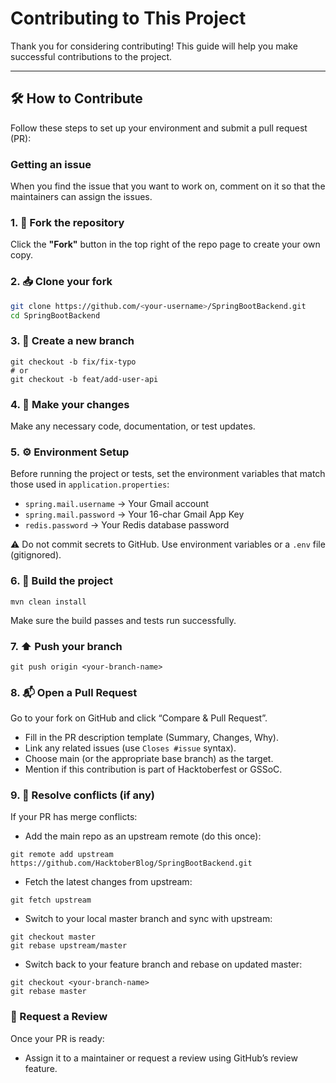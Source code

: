 # Contributing to This Project

Thank you for considering contributing! This guide will help you make successful contributions to the project.

---

## 🛠️ How to Contribute

Follow these steps to set up your environment and submit a pull request (PR):

### Getting an issue
When you find the issue that you want to work on, comment on it so that the maintainers can assign the issues.

### 1. 🍴 Fork the repository  
Click the **"Fork"** button in the top right of the repo page to create your own copy.

### 2. 📥 Clone your fork  
```bash
git clone https://github.com/<your-username>/SpringBootBackend.git
cd SpringBootBackend
```

### 3. 🌱 Create a new branch
```
git checkout -b fix/fix-typo
# or
git checkout -b feat/add-user-api
```

### 4. 💾 Make your changes

Make any necessary code, documentation, or test updates.

### 5. ⚙️ Environment Setup

Before running the project or tests, set the environment variables that match those used in `application.properties`:
- `spring.mail.username` → Your Gmail account  
- `spring.mail.password` → Your 16-char Gmail App Key  
- `redis.password` → Your Redis database password  

⚠️ Do not commit secrets to GitHub. Use environment variables or a `.env` file (gitignored).



### 6. 🔨 Build the project
```
mvn clean install
```

Make sure the build passes and tests run successfully.

### 7. ⬆️ Push your branch
```
git push origin <your-branch-name>
```

### 8. 📬 Open a Pull Request

Go to your fork on GitHub and click “Compare & Pull Request”.

- Fill in the PR description template (Summary, Changes, Why).  
- Link any related issues (use `Closes #issue` syntax).  
- Choose main (or the appropriate base branch) as the target.
- Mention if this contribution is part of Hacktoberfest or GSSoC.  



### 9. 🔁 Resolve conflicts (if any)

If your PR has merge conflicts:

- Add the main repo as an upstream remote (do this once):

```
git remote add upstream https://github.com/HacktoberBlog/SpringBootBackend.git
```

- Fetch the latest changes from upstream:
```
git fetch upstream
```

- Switch to your local master branch and sync with upstream:
```
git checkout master
git rebase upstream/master
```

- Switch back to your feature branch and rebase on updated master:
```
git checkout <your-branch-name>
git rebase master
```

### 📝 Request a Review

Once your PR is ready:

- Assign it to a maintainer or request a review using GitHub’s review feature.



